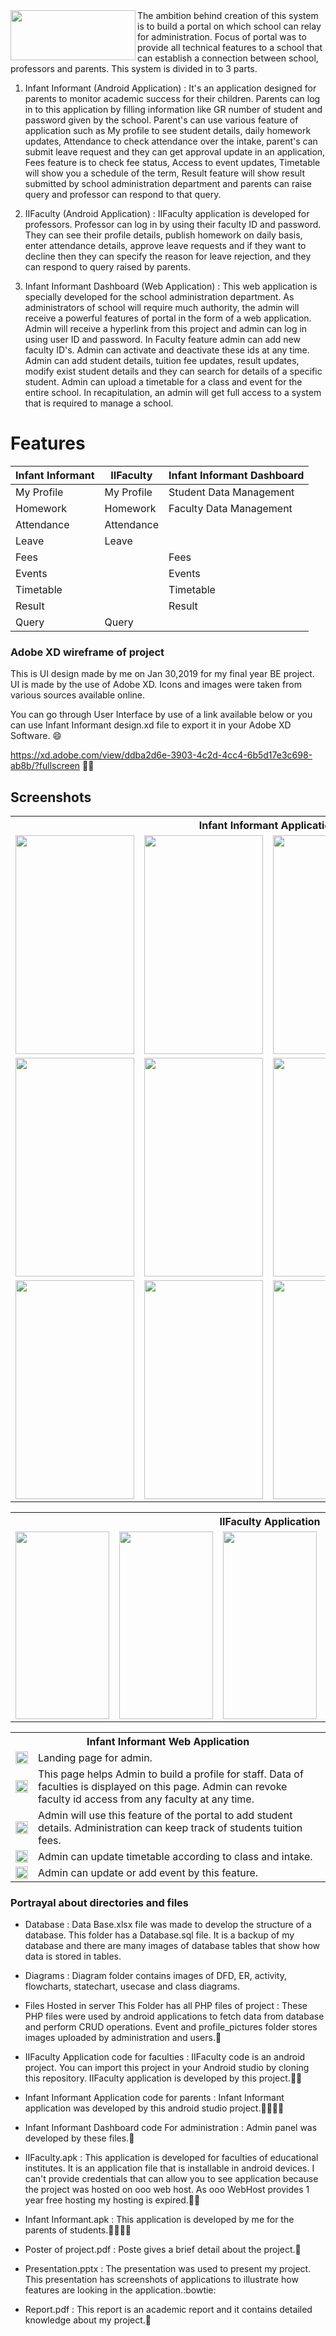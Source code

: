 <img src="https://github.com/HarshPatel270698/Infant-Informant-capstone-project/blob/master/Logo/logo%20black%20with%20text.png" align="left" height="80" width="200">
The ambition behind creation of this system is to build a portal on which school can relay for administration. Focus of portal was to provide all technical features to a school that can establish a connection between school, professors and parents. This system is divided in to 3 parts.


1. Infant Informant (Android Application) : It's an application designed for parents to monitor academic success for their children. Parents can log in to this application by filling information like GR number of student and password given by the school. Parent's can use various feature of application such as My profile to see student details, daily homework updates, Attendance to check attendance over the intake, parent's can submit leave request and they can get approval update in an application, Fees feature is to check fee status, Access to event updates, Timetable will show you a schedule of the term, Result feature will show result submitted by school administration department and parents can raise query and professor can respond to that query.

2. IIFaculty (Android Application) : IIFaculty application is developed for professors. Professor can log in by using their faculty ID and password. They can see their profile details, publish homework on daily basis, enter attendance details, approve leave requests and if they want to decline then they can specify the reason for leave rejection, and they can respond to query raised by parents.

3. Infant Informant Dashboard (Web Application) : This web application is specially developed for the school administration department. As administrators of school will require much authority, the admin will receive a powerful features of portal in the form of a web application. Admin will receive a hyperlink from this project and admin can log in using user ID and password. In Faculty feature admin can add new faculty ID's. Admin can activate and deactivate these ids at any time. Admin can add student details, tuition fee updates, result updates, modify exist student details and they can search for details of a specific student. Admin can upload a timetable for a class and event for the entire school. In recapitulation, an admin will get full access to a system that is required to manage a school.

# Features
Infant Informant | IIFaculty | Infant Informant Dashboard
---------------- | --------- |----------------------------
My Profile       | My Profile| Student Data Management
Homework         | Homework  | Faculty Data Management
Attendance       | Attendance|
Leave            | Leave     |    
Fees             |           | Fees
Events           |           | Events
Timetable        |           | Timetable
Result           |           | Result
Query            | Query     |

### Adobe XD wireframe of project
This is UI design made by me on Jan 30,2019 for my final year BE project. UI is made by the use of Adobe XD. Icons and images were taken from various sources available online.

You can go through User Interface by use of a link available below or you can use Infant Informant design.xd file to export it in your Adobe XD Software. :smile:

https://xd.adobe.com/view/ddba2d6e-3903-4c2d-4cc4-6b5d17e3c698-ab8b/?fullscreen
 :tada::confetti_ball:

## Screenshots
<table style="width:100%">
 <tr>
  <th colspan="4"> Infant Informant Application </th>  
 </tr>
  <tr>
    <td><img src="https://github.com/HarshPatel270698/Infant-Informant-capstone-project/blob/master/Screenshots/Screenshot_2019-04-12-01-53-07-042_com.example.harsh.infantinformant.png" align="centre" height="350" width="190"></td>
    <td><img src="https://github.com/HarshPatel270698/Infant-Informant-capstone-project/blob/master/Screenshots/login.png" align="centre" height="350" width="190"></td> 
    <td><img src="https://github.com/HarshPatel270698/Infant-Informant-capstone-project/blob/master/Screenshots/home.png" align="centre" height="350" width="190"></td>
   <td><img src="https://github.com/HarshPatel270698/Infant-Informant-capstone-project/blob/master/Screenshots/profile.png" align="centre" height="350" width="190"></td>
  </tr>
  <tr>
  <td><img src="https://github.com/HarshPatel270698/Infant-Informant-capstone-project/blob/master/Screenshots/homework.png" align="centre" height="350" width="190"></td> 
    <td><img src="https://github.com/HarshPatel270698/Infant-Informant-capstone-project/blob/master/Screenshots/Attendance.png" align="centre" height="350" width="190"></td> 
    <td><img src="https://github.com/HarshPatel270698/Infant-Informant-capstone-project/blob/master/Screenshots/leave.png" align="centre" height="350" width="190"></td>
   <td><img src="https://github.com/HarshPatel270698/Infant-Informant-capstone-project/blob/master/Screenshots/fees.png" align="centre" height="350" width="190"></td>
  </tr>
  <tr>
  <td><img src="https://github.com/HarshPatel270698/Infant-Informant-capstone-project/blob/master/Screenshots/event.png" align="centre" height="350" width="190"></td> 
    <td><img src="https://github.com/HarshPatel270698/Infant-Informant-capstone-project/blob/master/Screenshots/TT.png" align="centre" height="350" width="190"></td> 
    <td><img src="https://github.com/HarshPatel270698/Infant-Informant-capstone-project/blob/master/Screenshots/result.png" align="centre" height="350" width="190"></td>
   <td><img src="https://github.com/HarshPatel270698/Infant-Informant-capstone-project/blob/master/Screenshots/query.png" align="centre" height="350" width="190"></td>
  </tr>
</table>

<table style="width:100%">
 <tr>
  <th colspan="5"> IIFaculty Application </th>  
 </tr>
  <tr>
  <td><img src="https://github.com/HarshPatel270698/Infant-Informant-capstone-project/blob/master/Screenshots/Fcaulty%20home.png" align="centre" height="300" width="150"></td> 
    <td><img src="https://github.com/HarshPatel270698/Infant-Informant-capstone-project/blob/master/Screenshots/Fcaulty%20Profile.png" align="centre" height="300" width="150"></td> 
    <td><img src="https://github.com/HarshPatel270698/Infant-Informant-capstone-project/blob/master/Screenshots/Faculty%20Attendance.png" align="centre" height="300" width="150"></td>
   <td><img src="https://github.com/HarshPatel270698/Infant-Informant-capstone-project/blob/master/Screenshots/Faculty%20%20Leave.png" align="centre" height="300" width="150"></td>
   <td><img src="https://github.com/HarshPatel270698/Infant-Informant-capstone-project/blob/master/Screenshots/Faculty%20Query.png" align="centre" height="300" width="150"></td>
  </tr>
</table>

<table style="width:100%">
 <tr>
  <th colspan="2"> Infant Informant Web Application </th>  
 </tr>
  <tr>
  <td><img src="https://github.com/HarshPatel270698/Infant-Informant-capstone-project/blob/master/Screenshots/Capture.JPG" align="centre" height="100%" width="100%"></td>
   <td>Landing page for admin.</td>
  </tr>
  <tr>
    <td><img src="https://github.com/HarshPatel270698/Infant-Informant-capstone-project/blob/master/Screenshots/Faculty.JPG" align="centre" height="100%" width="100%"></td>
   <td>This page helps Admin to build a profile for staff. Data of faculties is displayed on this page. Admin can revoke faculty id access from any faculty at any time.</td>
 </tr>
 <tr>
   <td><img src="https://github.com/HarshPatel270698/Infant-Informant-capstone-project/blob/master/Screenshots/Student.JPG" align="centre" height="100%" width="100%"></td>
  <td>Admin will use this feature of the portal to add student details. Administration can keep track of students tuition fees.</td>
 </tr>
  <tr>
  <td><img src="https://github.com/HarshPatel270698/Infant-Informant-capstone-project/blob/master/Screenshots/timetable.JPG" align="centre" height="100%" width="100%"></td>
  <td>Admin can update timetable according to class and intake.</td>
  </tr>
  <tr>
  <td><img src="https://github.com/HarshPatel270698/Infant-Informant-capstone-project/blob/master/Screenshots/Event.JPG" align="centre" height="100%" width="100%"></td>
  <td>Admin can update or add event by this feature.</td>
  </tr>
</table>

### Portrayal about directories and files

* Database :
Data Base.xlsx file was made to develop the structure of a database. This folder has a Database.sql file. It is a backup of my database and there are many images of database tables that show how data is stored in tables.

* Diagrams :
Diagram folder contains images of DFD, ER, activity, flowcharts, statechart, usecase and class diagrams.

* Files Hosted in server
This Folder has all PHP files of project : These PHP files were used by android applications to fetch data from database and perform CRUD operations. Event and profile_pictures folder stores images uploaded by administration and users.:ghost:

* IIFaculty Application code for faculties :
IIFaculty code is an android project. You can import this project in your Android studio by cloning this repository. IIFaculty application is developed by this project.:man_teacher:

* Infant Informant Application code for parents :
Infant Informant application was developed by this android studio project.:family_man_woman_girl_boy:

* Infant Informant Dashboard code For administration :
Admin panel was developed by these files.:school:

* IIFaculty.apk :
This application is developed for faculties of educational institutes. It is an application file that is installable in android devices. I can't provide credentials that can allow you to see application because the project was hosted on ooo web host. As ooo WebHost provides 1 year free hosting my hosting is expired.:man_teacher:

* Infant Informant.apk :
This application is developed by me for the parents of students.:family_man_woman_girl_boy:

* Poster of project.pdf :
Poste gives a brief detail about the project.:art:

* Presentation.pptx :
The presentation was used to present my project. This presentation has screenshots of applications to illustrate how features are looking in the application.:bowtie:

* Report.pdf :
This report is an academic report and it contains detailed knowledge about my project.:blue_book:
